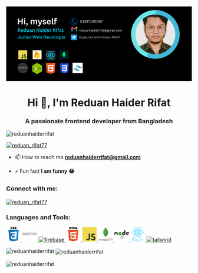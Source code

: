 ![logo](https://github.com/reduanhaiderrifat/reduanhaiderrifat/blob/main/rifat.png)
<h1 align="center">Hi 👋, I'm Reduan Haider Rifat</h1>
<h3 align="center">A passionate frontend developer from Bangladesh</h3>

<p align="left"> <img src="https://komarev.com/ghpvc/?username=reduanhaiderrifat&label=Profile%20views&color=0e75b6&style=flat" alt="reduanhaiderrifat" /> </p>

<p align="left"> <a href="https://twitter.com/reduan_rifat77" target="blank"><img src="https://img.shields.io/twitter/follow/reduan_rifat77?logo=twitter&style=for-the-badge" alt="reduan_rifat77" /></a> </p>

- 📫 How to reach me **reduanhaiderrifat@gmail.com**

- ⚡ Fun fact **I am funny 😂**

<h3 align="left">Connect with me:</h3>
<p align="left">
<a href="https://twitter.com/reduan_rifat77" target="blank"><img align="center" src="https://raw.githubusercontent.com/rahuldkjain/github-profile-readme-generator/master/src/images/icons/Social/twitter.svg" alt="reduan_rifat77" height="30" width="40" /></a>
</p>

<h3 align="left">Languages and Tools:</h3>
<p align="left"> <a href="https://www.w3schools.com/css/" target="_blank" rel="noreferrer"> <img src="https://raw.githubusercontent.com/devicons/devicon/master/icons/css3/css3-original-wordmark.svg" alt="css3" width="40" height="40"/> </a> <a href="https://expressjs.com" target="_blank" rel="noreferrer"> <img src="https://raw.githubusercontent.com/devicons/devicon/master/icons/express/express-original-wordmark.svg" alt="express" width="40" height="40"/> </a> <a href="https://firebase.google.com/" target="_blank" rel="noreferrer"> <img src="https://www.vectorlogo.zone/logos/firebase/firebase-icon.svg" alt="firebase" width="40" height="40"/> </a> <a href="https://www.w3.org/html/" target="_blank" rel="noreferrer"> <img src="https://raw.githubusercontent.com/devicons/devicon/master/icons/html5/html5-original-wordmark.svg" alt="html5" width="40" height="40"/> </a> <a href="https://developer.mozilla.org/en-US/docs/Web/JavaScript" target="_blank" rel="noreferrer"> <img src="https://raw.githubusercontent.com/devicons/devicon/master/icons/javascript/javascript-original.svg" alt="javascript" width="40" height="40"/> </a> <a href="https://www.mongodb.com/" target="_blank" rel="noreferrer"> <img src="https://raw.githubusercontent.com/devicons/devicon/master/icons/mongodb/mongodb-original-wordmark.svg" alt="mongodb" width="40" height="40"/> </a> <a href="https://nodejs.org" target="_blank" rel="noreferrer"> <img src="https://raw.githubusercontent.com/devicons/devicon/master/icons/nodejs/nodejs-original-wordmark.svg" alt="nodejs" width="40" height="40"/> </a> <a href="https://reactjs.org/" target="_blank" rel="noreferrer"> <img src="https://raw.githubusercontent.com/devicons/devicon/master/icons/react/react-original-wordmark.svg" alt="react" width="40" height="40"/> </a> <a href="https://tailwindcss.com/" target="_blank" rel="noreferrer"> <img src="https://www.vectorlogo.zone/logos/tailwindcss/tailwindcss-icon.svg" alt="tailwind" width="40" height="40"/> </a> </p>

<p><img align="left" src="https://github-readme-stats.vercel.app/api/top-langs?username=reduanhaiderrifat&show_icons=true&locale=en&layout=compact" alt="reduanhaiderrifat" /></p>

<p>&nbsp;<img align="center" src="https://github-readme-stats.vercel.app/api?username=reduanhaiderrifat&show_icons=true&locale=en" alt="reduanhaiderrifat" /></p>

<p><img align="center" src="https://github-readme-streak-stats.herokuapp.com/?user=reduanhaiderrifat&" alt="reduanhaiderrifat" /></p>
